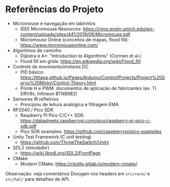 # Referências do Projeto

- Micromouse e navegação em labirintos
  - IEEE Micromouse Resources: https://ctms.engin.umich.edu/wp-content/uploads/sites/441/2019/06/Micromouse.pdf
  - Micromouse Online (conceitos de mapas, flood fill): https://www.micromouseonline.com/
- Algoritmos de caminho
  - Dijkstra e A*: "Introduction to Algorithms" (Cormen et al.)
  - Flood fill em grids: https://en.wikipedia.org/wiki/Flood_fill
- Controle de movimento/motores DC
  - PID básico: https://tttapa.github.io/Pages/Arduino/Control/Projects/Project%20Servo%20Motor/Control-Theory.html
  - Ponte H e PWM: documentos de aplicação de fabricantes (ex. TI DRV8x, Infineon BTN8982)
- Sensores IR refletivos
  - Princípios de leitura analógica e filtragem EMA
- RP2040 / Pico SDK
  - Raspberry Pi Pico C/C++ SDK: https://datasheets.raspberrypi.com/pico/raspberry-pi-pico-c-sdk.pdf
  - Pico SDK examples: https://github.com/raspberrypi/pico-examples
- Unity Test Framework (C unit testing)
  - https://github.com/ThrowTheSwitch/Unity
- SDL2 (simulador)
  - https://wiki.libsdl.org/SDL2/FrontPage
- CMake
  - Modern CMake: https://cliutils.gitlab.io/modern-cmake/

Observação: veja comentários Doxygen nos headers em `src/core/` e `src/hal/` para detalhes de API.

